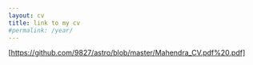 ```yaml
---
layout: cv
title: link to my cv
#permalink: /year/
---
```


[https://github.com/9827/astro/blob/master/Mahendra_CV.pdf%20.pdf]
